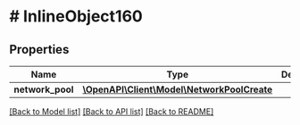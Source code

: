 # # InlineObject160

## Properties

Name | Type | Description | Notes
------------ | ------------- | ------------- | -------------
**network_pool** | [**\OpenAPI\Client\Model\NetworkPoolCreate**](NetworkPoolCreate.md) |  | [optional]

[[Back to Model list]](../../README.md#models) [[Back to API list]](../../README.md#endpoints) [[Back to README]](../../README.md)
